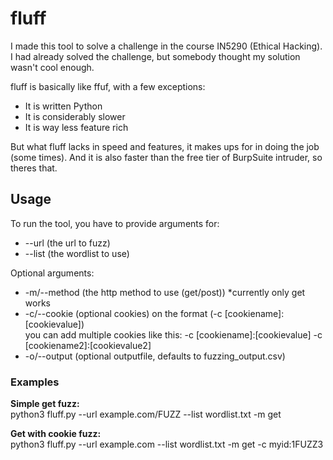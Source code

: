 # fluff

I made this tool to solve a challenge in the course IN5290 (Ethical Hacking).  
I had already solved the challenge, but somebody thought my solution wasn't cool enough.

fluff is basically like ffuf, with a few exceptions:  
- It is written Python  
- It is considerably slower  
- It is way less feature rich  

But what fluff lacks in speed and features, it makes ups for in doing the job (some times).
And it is also faster than the free tier of BurpSuite intruder, so theres that.

## Usage  
To run the tool, you have to provide arguments for:  
- --url (the url to fuzz)
- --list (the wordlist to use)

Optional arguments:  
- -m/--method (the http method to use (get/post)) *currently only get works
- -c/--cookie (optional cookies) on the format (-c [cookiename]:[cookievalue])  
you can add multiple cookies like this: -c [cookiename]:[cookievalue] -c [cookiename2]:[cookievalue2]  
- -o/--output (optional outputfile, defaults to fuzzing_output.csv)

### Examples
**Simple get fuzz:**  
python3 fluff.py --url example.com/FUZZ --list wordlist.txt -m get

**Get with cookie fuzz:**  
python3 fluff.py --url example.com --list wordlist.txt -m get -c myid:1FUZZ3